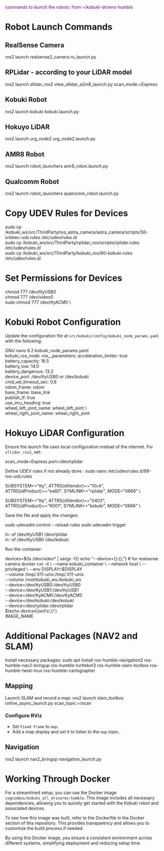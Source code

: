<span style="color: purple">commands to launch the robots: from ~/kobuki-drivers-humble</span>

# Robot Launch Commands

## RealSense Camera

ros2 launch realsense2_camera rs_launch.py

## RPLidar - according to your LiDAR model

ros2 launch sllidar_ros2 view_sllidar_a2m8_launch.py scan_mode:=Express

## Kobuki Robot

ros2 launch kobuki kobuki.launch.py

## Hokuyo LiDAR

ros2 launch urg_node2 urg_node2.launch.py

## AMR8 Robot

ros2 launch robot_launchers amr8_robot.launch.py

## Qualcomm Robot

ros2 launch robot_launchers qualcomm_robot.launch.py

# Copy UDEV Rules for Devices

sudo cp /kobuki_ws/src/ThirdParty/ros_astra_camera/astra_camera/scripts/56-orbbec-usb.rules /etc/udev/rules.d/ \
sudo cp /kobuki_ws/src/ThirdParty/rplidar_ros/scripts/rplidar.rules /etc/udev/rules.d/ \
sudo cp /kobuki_ws/src/ThirdParty/kobuki_ros/60-kobuki.rules /etc/udev/rules.d/

# Set Permissions for Devices

chmod 777 /dev/ttyUSB0 \
chmod 777 /dev/video0 \
sudo chmod 777 /dev/ttyACM0 \

# Kobuki Robot Configuration

Update the configuration file at `src/kobuki/config/kobuki_node_params.yaml` with the following:

GNU nano 6.2 kobuki_node_params.yaml  
kobuki_ros_node:
ros\_\_parameters:
acceleration_limiter: true \
battery_capacity: 16.5 \
battery_low: 14.0 \
battery_dangerous: 13.2 \
device_port: /dev/ttyUSB0 or /dev/kobuki \
cmd_vel_timeout_sec: 0.6 \
odom_frame: odom \
base_frame: base_link \
publish_tf: true \
use_imu_heading: true \
wheel_left_joint_name: wheel_left_joint \  
wheel_right_joint_name: wheel_right_joint

# Hokuyo LiDAR Configuration

Ensure the launch file uses local configuration instead of the internet. For `sllidar_ros2`, set:

scan_mode=Express port=/dev/rplidar

Define UDEV rules if not already done :
sudo nano /etc/udev/rules.d/99-ros-usb.rules

SUBSYSTEM=="tty", ATTRS{idVendor}=="10c4", ATTRS{idProduct}=="ea60", SYMLINK+="rplidar", MODE="0666" \

SUBSYSTEM=="tty", ATTRS{idVendor}=="0403", ATTRS{idProduct}=="6001", SYMLINK+="kobuki", MODE="0666" \

Save the file and apply the changes:

sudo udevadm control --reload-rules
sudo udevadm trigger

ln -sf /dev/ttyUSB1 /dev/rplidar \
ln -sf /dev/ttyUSB0 /dev/kobuki

Run the container:

devices=$(ls /dev/video* | xargs -I{} echo "--device={}:{},")  # for realsense camera
docker run -it \
    --name kobuki_container \
    --network host \
    --privileged \                
    --env DISPLAY=$DISPLAY \
 --volume /tmp/.X11-unix:/tmp/.X11-unix \
 --volume /root/kobuki_ws:/kobuki_ws \
 --device=/dev/ttyUSB0:/dev/ttyUSB0 \
 --device=/dev/ttyUSB1:/dev/ttyUSB1 \
 --device=/dev/ttyACM0:/dev/ttyACM0 \
 --device=/dev/kobuki:/dev/kobuki \
 --device=/dev/rplidar:/dev/rplidar \
 $(echo $devices | sed 's/,$//') \
 IMAGE_NAME

# Additional Packages (NAV2 and SLAM)

Install necessary packages:
sudo apt install ros-humble-navigation2 ros-humble-nav2-bringup ros-humble-turtlebot3 ros-humble-slam-toolbox ros-humble-twist-mux ros-humble-cartographer

## Mapping

Launch SLAM and record a map:
ros2 launch slam_toolbox online_async_launch.py scan_topic:=/scan

### Configure RViz

- Set `Fixed Frame` to `map`.
- Add a map display and set it to listen to the `map` topic.

## Navigation

ros2 launch nav2_bringup navigation_launch.py

# Working Through Docker

For a streamlined setup, you can use the Docker image `cognimbus/kobuki_all_driveres:humble`. This image includes all necessary dependencies, allowing you to quickly get started with the Kobuki robot and associated devices.

To see how this image was built, refer to the Dockerfile in the Docker section of this repository. This provides transparency and allows you to customize the build process if needed.

By using this Docker image, you ensure a consistent environment across different systems, simplifying deployment and reducing setup time.

